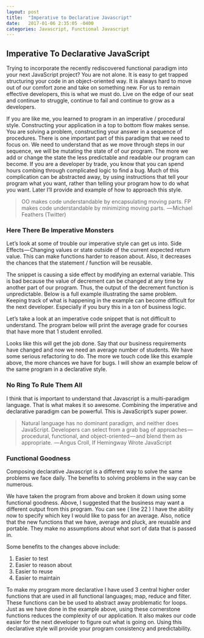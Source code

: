 ```yaml
---
layout: post
title:  "Imperative to Declarative Javascript"
date:   2017-01-06 2:35:05 -0400
categories: Javascript, Functional Javascript
---
```


## Imperative To Declarative JavaScript

Trying to incorporate the recently rediscovered functional paradigm into your next JavaScript project? You are not alone. It is easy to get trapped structuring your code in an object-oriented way. It is always hard to move out of our comfort zone and take on something new. For us to remain effective developers, this is what we must do. Live on the edge of our seat and continue to struggle, continue to fail and continue to grow as a developers.

If you are like me, you learned to program in an imperative / procedural style. Constructing your application in a top to bottom flow makes sense. You are solving a problem, constructing your answer in a sequence of procedures. There is one important part of this paradigm that we need to focus on. We need to understand that as we move through steps in our sequence, we will be mutating the state of of our program. The more we add or change the state the less predictable and readable our program can become. If you are a developer by trade, you know that you can spend hours combing through complicated logic to find a bug. Much of this complication can be abstracted away, by using instructions that tell your program what you want, rather than telling your program how to do what you want. Later I’ll provide and example of how to approach this style.

> OO makes code understandable by encapsulating moving parts.
> FP makes code understandable by minimizing moving parts.
>  — Michael Feathers (Twitter)

### Here There Be Imperative Monsters

Let’s look at some of trouble our imperative style can get us into.
Side Effects — Changing values or state outside of the current expected return value. This can make functions harder to reason about. Also, it decreases the chances that the statement / function will be reusable.

<script src="https://gist.github.com/newmanbrad/7b8f0a44d3f45b93e3ec06c3689c9c38.js"></script>

The snippet is causing a side effect by modifying an external variable. This is bad because the value of decrement can be changed at any time by another part of our program. Thus, the output of the decrement function is unpredictable.
Below is a full example illustrating the same problem. Keeping track of what is happening in the example can become difficult for the next developer. Especially if you bury this in a ton of business logic.

Let’s take a look at an imperative code snippet that is not difficult to understand. The program below will print the average grade for courses that have more that 1 student enrolled.

<script src="https://gist.github.com/newmanbrad/64fd9f049b14c9d475fc15c61b8750dc.js"></script>

Looks like this will get the job done. Say that our business requirements have changed and now we need an average number of students. We have some serious refactoring to do. The more we touch code like this example above, the more chances we have for bugs. I will show an example below of the same program in a declarative style.

### No Ring To Rule Them All

I think that is important to understand that Javascript is a multi-paradigm language. That is what makes it so awesome. Combining the imperative and declarative paradigm can be powerful. This is JavaScript’s super power.

> Natural language has no dominant paradigm, and neither does
> JavaScript. Developers can select from a grab bag of approaches — 
> procedural, functional, and object-oriented — and blend them as
> appropriate.
>  — Angus Croll, If Hemingway Wrote JavaScript

### Functional Goodness

Composing declarative Javascript is a different way to solve the same problems we face daily. The benefits to solving problems in the way can be numerous.

<script src="https://gist.github.com/newmanbrad/1f380fe9015edebf1338adeeacbd41c2.js"></script>

We have taken the program from above and broken it down using some functional goodness. Above, I suggested that the business may want a different output from this program. You can see ( line 22 ) I have the ability now to specify which key I would like to pass for an average. Also, notice that the new functions that we have, average and pluck, are reusable and portable. They make no assumptions about what sort of data that is passed in.

Some benefits to the changes above include:
1. Easier to test
2. Easier to reason about
3. Easier to reuse
4. Easier to maintain

To make my program more declarative I have used 3 central higher order functions that are used in all functional languages; map, reduce and filter. These functions can be be used to abstract away problematic for loops. Just as we have done in the example above, using these cornerstone functions reduces the complexity of our application. It also makes our code easier for the next developer to figure out what is going on. Using this declarative style will provide your program consistency and predictability.